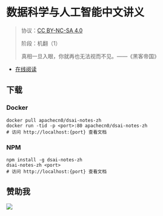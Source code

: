 <!--
    需要填充的占位符：
    
    README.md
    
        数据科学与人工智能中文讲义：文档中文名
        {nameEn}：文档英文名
        {urlEn}：文档原始链接
        dsaintzh：域名前缀
        飞龙：负责人名称
        wizardforcel：负责人 Github 用户名
        562826179：负责人 QQ
        dsai-notes-zh：ApacheCN 的 Github 仓库名称
        dsai-notes-zh：DockerHub 仓库名称
        dsai-notes-zh：PYPI 包名称
        dsai-notes-zh：NPM 包名称
    
    CNAME
    
        dsaintzh：域名前缀

    index.html
    
        数据科学与人工智能中文讲义：文档中文名
        #1E90FF：显示颜色
        dsai-notes-zh：ApacheCN 的 Github 仓库名称

    asset/docsify-flygon-footer.js
    
        dsai-notes-zh：ApacheCN 的 Github 仓库名称
-->

# 数据科学与人工智能中文讲义

> 协议：[CC BY-NC-SA 4.0](http://creativecommons.org/licenses/by-nc-sa/4.0/)
> 
> 阶段：机翻（1）
> 
> 真相一旦入眼，你就再也无法视而不见。——《黑客帝国》

* [在线阅读](https://dsaintzh.flygon.net)

## 下载

### Docker

```
docker pull apachecn0/dsai-notes-zh
docker run -tid -p <port>:80 apachecn0/dsai-notes-zh
# 访问 http://localhost:{port} 查看文档
```

### NPM

```
npm install -g dsai-notes-zh
dsai-notes-zh <port>
# 访问 http://localhost:{port} 查看文档
```

## 赞助我

![](https://img-blog.csdnimg.cn/20200112005920729.png)
